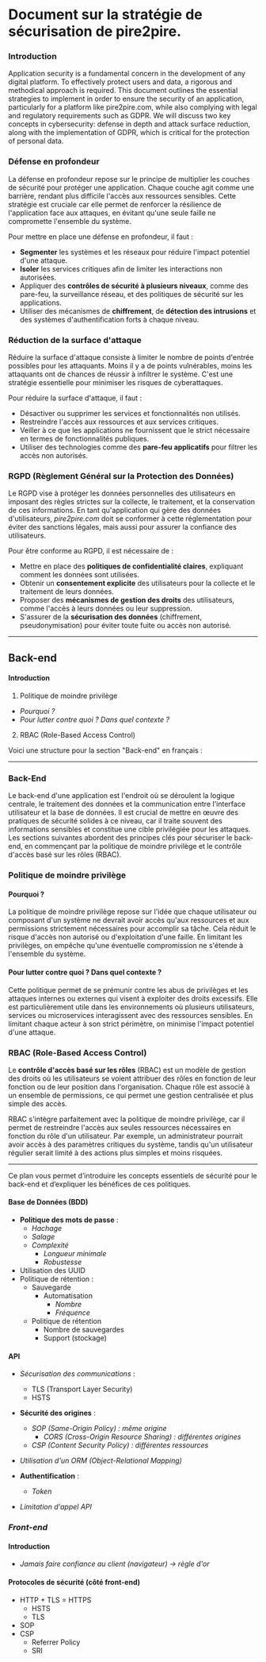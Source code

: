 # Document sur la stratégie de sécurisation de pire2pire.

### Introduction

Application security is a fundamental concern in the development of any digital platform. To effectively protect users and data, a rigorous and methodical approach is required. This document outlines the essential strategies to implement in order to ensure the security of an application, particularly for a platform like pire2pire.com, while also complying with legal and regulatory requirements such as GDPR. We will discuss two key concepts in cybersecurity: defense in depth and attack surface reduction, along with the implementation of GDPR, which is critical for the protection of personal data.

### **Défense en profondeur**
La défense en profondeur repose sur le principe de multiplier les couches de sécurité pour protéger une application. Chaque couche agit comme une barrière, rendant plus difficile l'accès aux ressources sensibles. Cette stratégie est cruciale car elle permet de renforcer la résilience de l'application face aux attaques, en évitant qu'une seule faille ne compromette l'ensemble du système.

Pour mettre en place une défense en profondeur, il faut :
- **Segmenter** les systèmes et les réseaux pour réduire l'impact potentiel d'une attaque.
- **Isoler** les services critiques afin de limiter les interactions non autorisées.
- Appliquer des **contrôles de sécurité à plusieurs niveaux**, comme des pare-feu, la surveillance réseau, et des politiques de sécurité sur les applications.
- Utiliser des mécanismes de **chiffrement**, de **détection des intrusions** et des systèmes d'authentification forts à chaque niveau.

### **Réduction de la surface d'attaque**
Réduire la surface d'attaque consiste à limiter le nombre de points d'entrée possibles pour les attaquants. Moins il y a de points vulnérables, moins les attaquants ont de chances de réussir à infiltrer le système. C'est une stratégie essentielle pour minimiser les risques de cyberattaques.

Pour réduire la surface d'attaque, il faut :
- Désactiver ou supprimer les services et fonctionnalités non utilisés.
- Restreindre l'accès aux ressources et aux services critiques.
- Veiller à ce que les applications ne fournissent que le strict nécessaire en termes de fonctionnalités publiques.
- Utiliser des technologies comme des **pare-feu applicatifs** pour filtrer les accès non autorisés.

### **RGPD (Règlement Général sur la Protection des Données)**
Le RGPD vise à protéger les données personnelles des utilisateurs en imposant des règles strictes sur la collecte, le traitement, et la conservation de ces informations. En tant qu'application qui gère des données d'utilisateurs, *pire2pire.com* doit se conformer à cette réglementation pour éviter des sanctions légales, mais aussi pour assurer la confiance des utilisateurs.

Pour être conforme au RGPD, il est nécessaire de :
- Mettre en place des **politiques de confidentialité claires**, expliquant comment les données sont utilisées.
- Obtenir un **consentement explicite** des utilisateurs pour la collecte et le traitement de leurs données.
- Proposer des **mécanismes de gestion des droits** des utilisateurs, comme l'accès à leurs données ou leur suppression.
- S'assurer de la **sécurisation des données** (chiffrement, pseudonymisation) pour éviter toute fuite ou accès non autorisé.

---

## **Back-end**

#### Introduction
1. Politique de moindre privilège
- *Pourquoi ?*
- *Pour lutter contre quoi ? Dans quel contexte ?*
2. RBAC (Role-Based Access Control)

Voici une structure pour la section "Back-end" en français :

---

### **Back-End**
Le back-end d'une application est l'endroit où se déroulent la logique centrale, le traitement des données et la communication entre l'interface utilisateur et la base de données. Il est crucial de mettre en œuvre des pratiques de sécurité solides à ce niveau, car il traite souvent des informations sensibles et constitue une cible privilégiée pour les attaques. Les sections suivantes abordent des principes clés pour sécuriser le back-end, en commençant par la politique de moindre privilège et le contrôle d'accès basé sur les rôles (RBAC).

### **Politique de moindre privilège**
#### **Pourquoi ?**
La politique de moindre privilège repose sur l'idée que chaque utilisateur ou composant d'un système ne devrait avoir accès qu'aux ressources et aux permissions strictement nécessaires pour accomplir sa tâche. Cela réduit le risque d'accès non autorisé ou d'exploitation d'une faille. En limitant les privilèges, on empêche qu'une éventuelle compromission ne s'étende à l'ensemble du système.

#### **Pour lutter contre quoi ? Dans quel contexte ?**
Cette politique permet de se prémunir contre les abus de privilèges et les attaques internes ou externes qui visent à exploiter des droits excessifs. Elle est particulièrement utile dans les environnements où plusieurs utilisateurs, services ou microservices interagissent avec des ressources sensibles. En limitant chaque acteur à son strict périmètre, on minimise l'impact potentiel d'une attaque.

### **RBAC (Role-Based Access Control)**
Le **contrôle d'accès basé sur les rôles** (RBAC) est un modèle de gestion des droits où les utilisateurs se voient attribuer des rôles en fonction de leur fonction ou de leur position dans l'organisation. Chaque rôle est associé à un ensemble de permissions, ce qui permet une gestion centralisée et plus simple des accès.

RBAC s'intègre parfaitement avec la politique de moindre privilège, car il permet de restreindre l'accès aux seules ressources nécessaires en fonction du rôle d'un utilisateur. Par exemple, un administrateur pourrait avoir accès à des paramètres critiques du système, tandis qu'un utilisateur régulier serait limité à des actions plus simples et moins risquées.

---

Ce plan vous permet d’introduire les concepts essentiels de sécurité pour le back-end et d’expliquer les bénéfices de ces politiques.  


#### Base de Données (BDD)

- **Politique des mots de passe** :
  - *Hachage*
  - *Salage* 
  - *Complexité*
    - *Longueur minimale*
    - *Robustesse*
- Utilisation des UUID
- Politique de rétention :
    - Sauvegarde   
      - Automatisation
        - *Nombre*
        - *Fréquence*
    - Politique de rétention
        - Nombre de sauvegardes
        - Support (stockage)


#### API

- *Sécurisation des communications* :
  - TLS (Transport Layer Security)
  - HSTS

- **Sécurité des origines** :
  - *SOP (Same-Origin Policy) : même origine*
    - *CORS (Cross-Origin Resource Sharing) : différentes origines*
  - *CSP (Content Security Policy) : différentes ressources*
- *Utilisation d'un ORM (Object-Relational Mapping)*
- **Authentification** :
  - *Token*
- *Limitation d'appel API*

### *Front-end*

#### Introduction
- *Jamais faire confiance au client (navigateur) -> règle d'or* 

#### Protocoles de sécurité (côté front-end)
- HTTP + TLS = HTTPS
    - HSTS
    - TLS
- SOP
- CSP
  - Referrer Policy
  - SRI